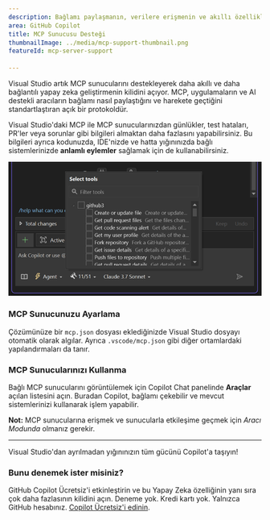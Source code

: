 ```yaml
---
description: Bağlamı paylaşmanın, verilere erişmenin ve akıllı özellikleri kullanmanın standartlaştırılmış bir yolu olan yeni Model Bağlam Protokolü'nü (MCP) kullanarak Visual Studio'yu AI destekli aracılara bağlayın.
area: GitHub Copilot
title: MCP Sunucusu Desteği
thumbnailImage: ../media/mcp-support-thumbnail.png
featureId: mcp-server-support

---
```



Visual Studio artık MCP sunucularını destekleyerek daha akıllı ve daha bağlantılı yapay zeka geliştirmenin kilidini açıyor. MCP, uygulamaların ve AI destekli aracıların bağlamı nasıl paylaştığını ve harekete geçtiğini standartlaştıran açık bir protokoldür. 

Visual Studio'daki MCP ile MCP sunucularınızdan günlükler, test hataları, PR'ler veya sorunlar gibi bilgileri almaktan daha fazlasını yapabilirsiniz. Bu bilgileri ayrıca kodunuzda, IDE'nizde ve hatta yığınınızda bağlı sistemlerinizde **anlamlı eylemler** sağlamak için de kullanabilirsiniz.

![MCP](../media/mcp-support.png)

### MCP Sunucunuzu Ayarlama

Çözümünüze bir `mcp.json` dosyası eklediğinizde Visual Studio dosyayı otomatik olarak algılar. Ayrıca `.vscode/mcp.json` gibi diğer ortamlardaki yapılandırmaları da tanır.

### MCP Sunucularınızı Kullanma

Bağlı MCP sunucularını görüntülemek için Copilot Chat panelinde **Araçlar** açılan listesini açın. Buradan Copilot, bağlamı çekebilir ve mevcut sistemlerinizi kullanarak işlem yapabilir.

**Not:** MCP sunucularına erişmek ve sunucularla etkileşime geçmek için *Aracı Modunda* olmanız gerekir.

---

Visual Studio'dan ayrılmadan yığınınızın tüm gücünü Copilot'a taşıyın!

### Bunu denemek ister misiniz?
GitHub Copilot Ücretsiz'i etkinleştirin ve bu Yapay Zeka özelliğinin yanı sıra çok daha fazlasının kilidini açın.
Deneme yok. Kredi kartı yok. Yalnızca GitHub hesabınız. [Copilot Ücretsiz'i edinin](https://github.com/settings/copilot).
